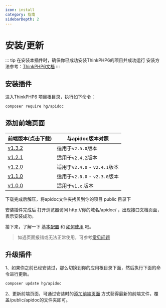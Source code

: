 ```yaml
---
icon: install
category: 指南
sidebarDepth: 2
---
```


# 安装/更新

::: tip 在安装本插件时，确保你已成功安装ThinkPHP6的项目并成功运行
安装方法参考：[ThinkPHP6文档](https://www.kancloud.cn/manual/thinkphp6_0/1037481)
:::


## 安装插件
进入ThinkPHP6 项目根目录，执行如下命令：
```sh
composer require hg/apidoc
```



## 添加前端页面


|前端版本(点击下载)|与apidoc版本对照|
|-|-|
|[v1.3.2](https://github.com/HGthecode/apidoc-ui/releases/download/v1.3.2/apidoc.zip)| 适用于`v2.5.0`版本 |
|[v1.2.1](https://github.com/HGthecode/apidoc-ui/releases/download/v1.2.1/apidoc.zip)| 适用于`v2.4.2`版本 |
|[v1.2.0](https://github.com/HGthecode/apidoc-ui/releases/download/v1.2.0/apidoc.zip)| 适用于`v2.4.0` - `v2.4.1`版本 |
|[v1.1.0](https://github.com/HGthecode/apidoc-ui/releases/download/v1.1.0/apidoc.zip)| 适用于`v2.0.0` - `v2.3.0`版本 |
|[v1.0.0](https://github.com/HGthecode/apidoc-ui/releases/download/v1.0.0/apidoc.zip)| 适用于`v1.x` 版本 |

下载完成后解压，将apidoc文件夹拷贝到你的项目 public 目录下

安装插件完成后 打开浏览器访问   http://你的域名/apidoc/ ，出现接口文档页面，表示安装成功。

接下来，了解一下  [基本配置](/config/) 和 [如何使用](/use/) 吧。

>如遇页面报错或无法正常使用，可参考[常见问题](/use/help/)



## 升级插件

1、如果你之前已经安装过，那么切换到你的应用根目录下面，然后执行下面的命令进行更新。
```sh
composer update hg/apidoc
```
2、更新前端页面，可通过安装时的[添加前端页面](/install/#添加前端页面) 方式获得最新的前端文件，覆盖/public/apidoc的文件夹即可。
